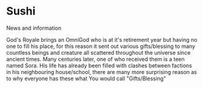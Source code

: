 # Sushi
News and information

God's Royale brings an OmniGod who is at it's retirement year but having no one to fill his place, for this reason it sent out various gifts/blessing to many countless beings and creature all scattered throughout the universe since ancient times. Many centuries later, one of who received them is a teen named Sora. His life has already been filled with clashes between factions in his neighbouring house/school, there are many more surprising reason as to why everyone has these what You would call "Gifts/Blessing"

